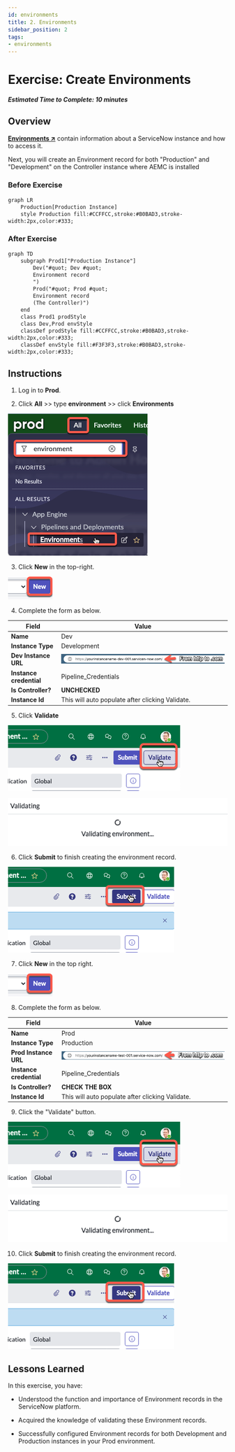 ```yaml
---
id: environments
title: 2. Environments
sidebar_position: 2
tags:
- environments
---
```


#  Exercise: Create Environments

##### Estimated Time to Complete: 10 minutes

## Overview 

**<a href="https://docs.servicenow.com/csh?topicname=config-pipeline-environments.html&version=latest" target="_blank">Environments ↗</a>** contain information about a ServiceNow instance and how to access it.

Next, you will create an Environment record for both "Production" and "Development" on the Controller instance where AEMC is installed

### Before Exercise
``` mermaid
graph LR
    Production[Production Instance]
    style Production fill:#CCFFCC,stroke:#B0BAD3,stroke-width:2px,color:#333;
```

### After Exercise
``` mermaid
graph TD
    subgraph Prod1["Production Instance"]
        Dev("#quot; Dev #quot;
        Environment record
        ‎")
        Prod("#quot; Prod #quot;
        Environment record
        (The Controller)")
    end
    class Prod1 prodStyle
    class Dev,Prod envStyle
    classDef prodStyle fill:#CCFFCC,stroke:#B0BAD3,stroke-width:2px,color:#333;
    classDef envStyle fill:#F3F3F3,stroke:#B0BAD3,stroke-width:2px,color:#333;
```

## Instructions

1. Log in to **Prod**.


2. Click **All** >> type **environment** >> click **Environments**

![relative](/img/lab-aemc/2023-06-30-15-17-33.png)

3. Click **New** in the top-right.

![relative](/img/lab-aemc/2023-06-30-15-19-10.png)

4. Complete the form as below.

|Field | Value 
|---|---
|**Name** | Dev
|**Instance Type** | Development 
|**Dev Instance URL** | ![](/img/lab-aemc/2023-08-10-12-53-04.png)
|**Instance credential** | Pipeline_Credentials 
|**Is Controller?** | **UNCHECKED**
|**Instance Id** | This will auto populate after clicking Validate. 

5. Click **Validate**

![relative](/img/lab-aemc/2023-07-11-15-38-49.png)

![relative](/img/lab-aemc/2023-07-11-15-14-18.png)

6. Click **Submit** to finish creating the environment record.

![relative](/img/lab-aemc/2023-07-11-15-37-58.png)

7. Click **New** in the top right.

![relative](/img/lab-aemc/2023-06-30-15-19-10.png)

8. Complete the form as below.

|Field | Value 
|---|---
|**Name** | Prod 
|**Instance Type** | Production 
|**Prod Instance URL** | ![](/img/lab-aemc/2023-08-10-13-17-01.png)
|**Instance credential** | Pipeline_Credentials 
|**Is Controller?** | **CHECK THE BOX**
|**Instance Id** | This will auto populate after clicking Validate. 

9. Click the "Validate" button. 

![relative](/img/lab-aemc/2023-07-11-15-38-49.png)

![relative](/img/lab-aemc/2023-07-11-15-14-18.png)

10. Click **Submit** to finish creating the environment record.

![relative](/img/lab-aemc/2023-07-11-15-37-58.png)

## Lessons Learned

In this exercise, you have:

- Understood the function and importance of Environment records in the ServiceNow platform.

- Acquired the knowledge of validating these Environment records.

- Successfully configured Environment records for both Development and Production instances in your Prod environment.